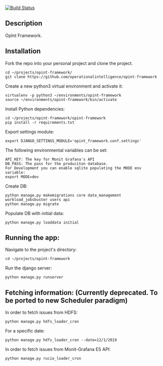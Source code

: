 [![Build Status](https://travis-ci.com/operationalintelligence/rucio-opint-backend.svg?branch=master)](https://travis-ci.com/operationalintelligence/rucio-opint-backend)

## Description

OpInt Framework.

## Installation

Fork the repo into your personal project and clone the project.
```commandline
cd ~/projects/opint-framework/
git clone https://github.com/operationalintelligence/opint-framework
```

Create a new python3 virtual environment and activate it:
```commandline
virtualenv -p python3 ~/environments/opint-framework
source ~/environments/opint-framework/bin/activate
```


Install Python dependencies:
```commandline
cd ~/projects/opint-framework/opint-framework
pip install -r requirements.txt
``` 

Export settings module:
```commandline
export DJANGO_SETTINGS_MODULE='opint_framework.conf.settings'
```

The following environmental variables can be set:
```commandline
API_KEY: The key for Monit Grafana's API
DB_PASS: The pass for the produciton database.
For Development you can enable sqlite populating the MODE env variable:
export MODE=dev 
```
Create DB:
```commandline
python manage.py makemigrations core data_management workload_jobsbuster users api
python manage.py migrate
```

Populate DB with initial data:
```commandline
python manage.py loaddata initial
```

## Running the app:
Navigate to the project's directory:
```commandline
cd ~/projects/opint-framework
```
Run the django server:
```commandline
python manage.py runserver
```

## Fetching information: (Currently deprecated. To be ported to new Scheduler paradigm)
In order to fetch issues from HDFS:
```commandline
python manage.py hdfs_loader_cron
```
For a specific date:
```commandline
python manage.py hdfs_loader_cron --date=12/1/2019
```

In order to fetch issues from Monit-Grafana ES API:
```commandline
python manage.py rucio_loader_cron
```

